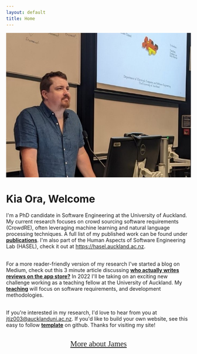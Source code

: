 ```yaml
---
layout: default
title: Home
---
```


<div class="container-fluid">
  <div class="row">
    <div class="col-sm-5">
      <img class="img-fluid" right="100" src="imgs\p7.jpg" alt="James Tizard" width="600" 
     ><br>
    </div>
    <div class="col-sm-6">    
    <h1 class="text-primary">Kia Ora, Welcome</h1>

I'm a PhD candidate in Software Engineering at the University of Auckland. My current research focuses on crowd sourcing software requirements (CrowdRE), often leveraging machine learning and natural language processing techniques. A full list of my published work can be found under <a href="/James_Tizard/publications" style="font-weight:bold">publications</a>. I'm also part of the Human Aspects of Software Engineering Lab (HASEL), check it out at <a href="https://hasel.auckland.ac.nz/" target="_blank" >https://hasel.auckland.ac.nz</a>.<br><br>

For a more reader-friendly version of my research I've started a blog on Medium, check out this 3 minute article discussing <a href="https://medium.com/@james-tizard/who-actually-writes-reviews-on-the-app-store-and-software-forums-d5a492be3fc0" target="_blank" style="font-weight:bold">who actually writes reviews on the app store?</a> In 2022 I'll be taking on an exciting new challenge working as a teaching fellow at the University of Auckland. My <a href="/James_Tizard/teaching" style="font-weight:bold">teaching</a> will focus on software requirements, and development methodologies.    <br><br>

If you're interested in my research, I'd love to hear from you at <a href="mailto:jtiz003@aucklanduni.ac.nz" target="_blank" >jtiz003@aucklanduni.ac.nz</a>. If you'd like to build your own website, see this easy to follow <a href="https://github.com/kblincoe/kblincoe.github.io" target="_blank" style="font-weight:bold">template</a> on github. Thanks for visiting my site! <br><br>

<div class="mb-4" style="text-align: center;"><a href="/James_Tizard/about.html"  style="font-family: 'Lucida Handwriting', cursive; font-size: 150%;">More about James</a></div>


</div>
</div>

